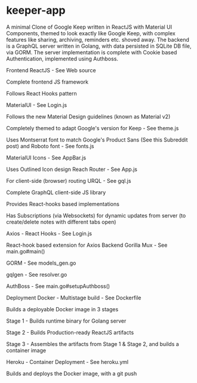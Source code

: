 # keeper-app
A minimal Clone of Google Keep written in ReactJS with Material UI Components, themed to look exactly like Google Keep, with complex features like sharing, archiving, reminders etc. shoved away. The backend is a GraphQL server written in Golang, with data persisted in SQLite DB file, via GORM. The server implementation is complete with Cookie based Authentication, implemented using Authboss.

Frontend
ReactJS - See Web source

Complete frontend JS framework

Follows React Hooks pattern

MaterialUI - See Login.js

Follows the new Material Design guidelines (known as Material v2)

Completely themed to adapt Google's version for Keep - See theme.js

Uses Montserrat font to match Google's Product Sans (See this Subreddit post) and Roboto font - See fonts.js

MaterialUI Icons - See AppBar.js

Uses Outlined Icon design
Reach Router - See App.js

For client-side (browser) routing
URQL - See gql.js

Complete GraphQL client-side JS library

Provides React-hooks based implementations

Has Subscriptions (via Websockets) for dynamic updates from server (to create/delete notes with different tabs open)

Axios - React Hooks - See Login.js

React-hook based extension for Axios
Backend
Gorilla Mux - See main.go#main()

GORM - See models_gen.go

gqlgen - See resolver.go

AuthBoss - See main.go#setupAuthboss()

Deployment
Docker - Multistage build - See Dockerfile

Builds a deployable Docker image in 3 stages

Stage 1 - Builds runtime binary for Golang server

Stage 2 - Builds Production-ready ReactJS artifacts

Stage 3 - Assembles the artifacts from Stage 1 & Stage 2, and builds a container image

Heroku - Container Deployment - See heroku.yml

Builds and deploys the Docker image, with a git push
 
